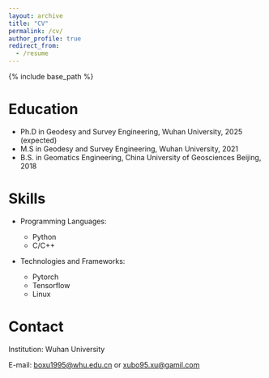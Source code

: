 ```yaml
---
layout: archive
title: "CV"
permalink: /cv/
author_profile: true
redirect_from:
  - /resume
---
```


{% include base_path %}

Education
======
* Ph.D in Geodesy and Survey Engineering, Wuhan University, 2025 (expected)
* M.S in Geodesy and Survey Engineering, Wuhan University, 2021 
* B.S. in Geomatics Engineering, China University of Geosciences Beijing, 2018

<!-- Work experience
======
* 03.2021 - 07.2022: Computer Vision Algorithm Engineer
  * Alibaba DAMO Academy
  * Duties includes: Neural Architecture Search (NAS) and 3D Vision 
  * Supervisor: Mr. Sun Xiuyu and Dr. Lin Ming

* Summer 2020: Research Intern
  * Alibaba DAMO Academy
  * Duties included: Evaluatint the latency of Neural Networks
  * Supervisor: Mr. Xiuyu Sun -->

  
Skills
======
* Programming Languages:
  * Python
  * C/C++


* Technologies and Frameworks:
  * Pytorch
  * Tensorflow
  * Linux

Contact
======
Institution: Wuhan University

<!-- **Address**: Room 1126, New Main Building #E, XueYuan Road No.37, Beihang University, 100191 -->

E-mail: [boxu1995@whu.edu.cn](boxu1995@whu.edu.cn) or [xubo95.xu@gamil.com](xubo95.xu@gamil.com) 


<!-- Publications
======
  <ul>{% for post in site.publications reversed %}
    {% include archive-single-cv.html %}
  {% endfor %}</ul> -->


<!-- Talks
======
  <ul>{% for post in site.talks reversed %}
    {% include archive-single-talk-cv.html  %}
  {% endfor %}</ul>
  
Teaching
======
  <ul>{% for post in site.teaching reversed %}
    {% include archive-single-cv.html %}
  {% endfor %}</ul>
  
Service and leadership
======
* Currently signed in to 43 different slack teams -->
